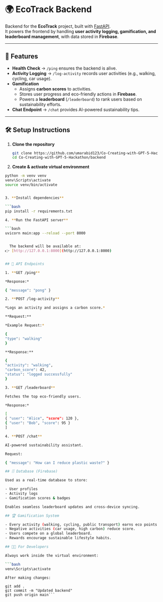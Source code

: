 # 🌍 EcoTrack Backend  

Backend for the **EcoTrack** project, built with [FastAPI](https://fastapi.tiangolo.com/).  
It powers the frontend by handling **user activity logging, gamification, and leaderboard management**, with data stored in **Firebase**.  

---

## 🚀 Features  

- **Health Check** → `/ping` ensures the backend is alive.  
- **Activity Logging** → `/log-activity` records user activities (e.g., walking, cycling, car usage). 
- **Gamification**  
  - Assigns **carbon scores** to activities.  
  - Stores user progress and eco-friendly actions in **Firebase**.  
  - Powers a **leaderboard** (`/leaderboard`) to rank users based on sustainability efforts.  
- **Chat Endpoint** → `/chat` provides AI-powered sustainability tips.  

---

## 🛠️ Setup Instructions  

1. **Clone the repository**  
   ```bash
   git clone https://github.com/umarabid123/Co-Creating-with-GPT-5-Hackathon.git
   cd Co-Creating-with-GPT-5-Hackathon/backend

2. **Create & activate virtual environment**

  ```bash
  python -m venv venv
  venv\Scripts\activate    
  source venv/bin/activate  


3. **Install dependencies**

  ```bash
  pip install -r requirements.txt

4. **Run the FastAPI server**

  ```bash
  uvicorn main:app --reload --port 8000


    The backend will be available at:
👉 [http://127.0.0.1:8000](http://127.0.0.1:8000)


## 📖 API Endpoints

1. **GET /ping**

*Response:*

{ "message": "pong" }

2. **POST /log-activity**

*Logs an activity and assigns a carbon score.*

**Request:**

*Example Request:*

{
  "type": "walking"
}

**Response:**

{
  "activity": "walking",
  "carbon_score": 42,
  "status": "logged successfully"
}

3. **GET /leaderboard**

Fetches the top eco-friendly users.

*Response:*

[
  { "user": "Alice", "score": 120 },
  { "user": "Bob", "score": 95 }
]

4. **POST /chat**

AI-powered sustainability assistant.

Request:

{ "message": "How can I reduce plastic waste?" }

## 🗄️ Database (Firebase)

Used as a real-time database to store:

- User profiles
- Activity logs
- Gamification scores & badges

Enables seamless leaderboard updates and cross-device syncing.

## 🏆 Gamification System

- Every activity (walking, cycling, public transport) earns eco points.
- Negative activities (car usage, high carbon) reduce score.
- Users compete on a global leaderboard.
- Rewards encourage sustainable lifestyle habits.

## 👩‍💻 For Developers

Always work inside the virtual environment:

  ```bash
  venv\Scripts\activate

After making changes:

```
    git add .
    git commit -m "Updated backend"
    git push origin main```